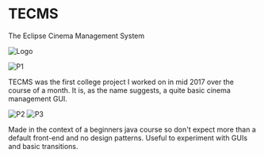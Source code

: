 # TECMS
The Eclipse Cinema Management System

![Logo](https://i.imgur.com/Y3UOoNd.png)

![P1](https://i.gyazo.com/754151e39e4970a5add3a0abe21e2d17.png)

TECMS was the first college project I worked on in mid 2017 over the course of a month. It is, as the name suggests, a quite basic cinema management GUI.

![P2](https://i.gyazo.com/513d65de2a54be33c90837ce1553cf7d.png)
![P3](https://i.gyazo.com/6d5127a92d087ef40fdcf63483870c58.png)


Made in the context of a beginners java course so don't expect more than a default front-end and no design patterns. Useful to experiment with GUIs and basic transitions.
